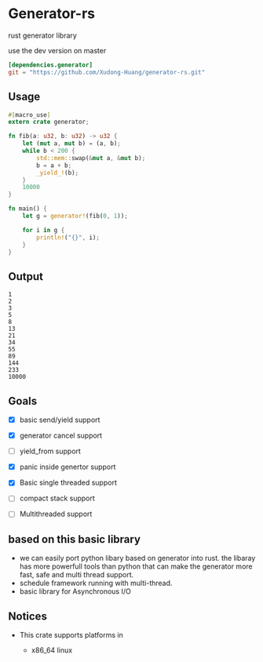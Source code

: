 # Generator-rs

rust generator library

use the dev version on master

```toml
[dependencies.generator]
git = "https://github.com/Xudong-Huang/generator-rs.git"
```


## Usage
```rust
#[macro_use]
extern crate generator;

fn fib(a: u32, b: u32) -> u32 {
    let (mut a, mut b) = (a, b);
    while b < 200 {
        std::mem::swap(&mut a, &mut b);
        b = a + b;
        _yield_!(b);
    }
    10000
}

fn main() {
    let g = generator!(fib(0, 1));

    for i in g {
        println!("{}", i);
    }
}

```

## Output
```
1
2
3
5
8
13
21
34
55
89
144
233
10000
```

## Goals

- [x] basic send/yield support
- [x] generator cancel support
- [ ] yield_from support
- [x] panic inside genertor support
- [x] Basic single threaded support
- [ ] compact stack support
- [ ] Multithreaded support



##  based on this basic library
- we can easily port python libary based on generator into rust. the libaray has more powerfull tools than python that can make the generator more fast, safe and multi thread support.
- schedule framework running with multi-thread.
- basic library for Asynchronous I/O

## Notices

* This crate supports platforms in

    - x86_64 linux

